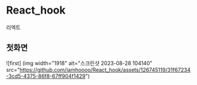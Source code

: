 # React_hook
리엑트

## 첫화면
![first] (img width="1918" alt="스크린샷 2023-08-28 104140" src="https://github.com/iamhoooo/React_hook/assets/126745119/31f67234-3cd5-4375-86f8-67ff904f1429")
